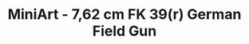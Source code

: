 ---
layout: product
title: "MiniArt - 7,62 cm FK 39(r) German Field Gun"
price: "2800" 
desc: "N/A"
img_path: "/assets/img/MI35104.webp"
brand: "N/A"
available: false
special_offer: false
new: false
soon: false
cat: "010000"
subcat: "010100"
subsubcat: "0N/A"
sifra: "MI35104"
popular: false
spec: false
---